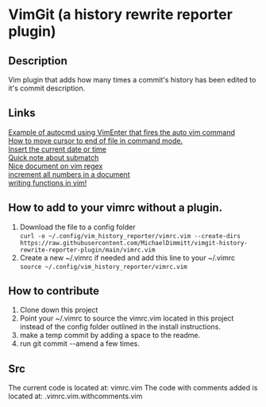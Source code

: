 # VimGit (a history rewrite reporter plugin)

## Description
Vim plugin that adds how many times a commit's history has been edited to it's commit description.

## Links
[Example of autocmd using VimEnter that fires the auto vim command](https://www.reddit.com/r/vim/comments/t5ebgq/how_to_run_a_shell_command_when_i_open_or_close_a/)   
[How to move cursor to end of file in command mode.](https://stackoverflow.com/questions/17012308/move-cursor-to-end-of-file-in-vim)  
[Insert the current date or time](https://vimtricks.com/p/insert-the-current-date-or-time/)  
[Quick note about submatch](https://stackoverflow.com/questions/67353566/how-does-the-submatch-command-work-in-vim)  
[Nice document on vim regex](https://dev.to/iggredible/learning-vim-regex-26ep)  
[increment all numbers in a document](https://stackoverflow.com/questions/10420797/vim-regex-increment-all-numbers-by-1)  
[writing functions in vim!](https://learnvim.irian.to/vimscript/vimscript_functions)  

## How to add to your vimrc without a plugin.
1. Download the file to a config folder  
`curl -o ~/.config/vim_history_reporter/vimrc.vim --create-dirs https://raw.githubusercontent.com/MichaelDimmitt/vimgit-history-rewrite-reporter-plugin/main/vimrc.vim`
2. Create a new ~/.vimrc if needed and add this line to your ~/.vimrc  
`source ~/.config/vim_history_reporter/vimrc.vim`

## How to contribute
1. Clone down this project  
2. Point your ~/.vimrc to source the vimrc.vim located in this project instead of the config folder outlined in the install instructions.  
3. make a temp commit by adding a space to the readme.  
4. run git commit --amend a few times.  

## Src
The current code is located at: vimrc.vim
The code with comments added is located at: .vimrc.vim.withcomments.vim

